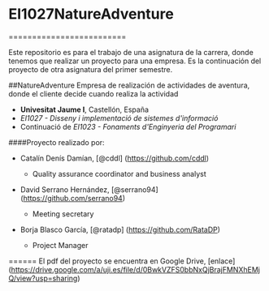 # EI1027NatureAdventure
=========================

Este repositorio es para el trabajo de una asignatura de la carrera, donde tenemos que realizar un proyecto para una empresa.
Es la continuación del proyecto de otra asignatura del primer semestre.

##NatureAdventure
Empresa de realización de actividades de aventura, donde el cliente decide cuando realiza la actividad

* **Univesitat Jaume I**, Castellón, España
* *EI1027 - Disseny i implementació de sistemes d'informació*
* Continuació de *EI1023 - Fonaments d'Enginyeria del Programari*

####Proyecto realizado por:

* Catalín Denís Damían, [@cddl] (https://github.com/cddl)
  - Quality assurance coordinator and business analyst
  
* David Serrano Hernández, [@serrano94] (https://github.com/serrano94)
  - Meeting secretary
  
* Borja Blasco García, [@ratadp] (https://github.com/RataDP)
  - Project Manager 

======
El pdf del proyecto se encuentra en Google Drive, [enlace] (https://drive.google.com/a/uji.es/file/d/0BwkVZFS0bbNxQjBrajFMNXhEMjQ/view?usp=sharing)
